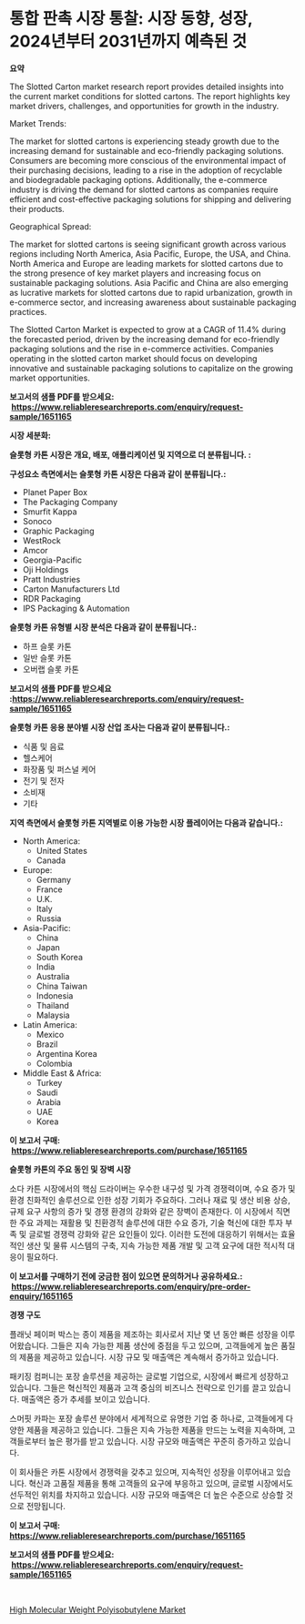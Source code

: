 <p><h1>통합 판촉 시장 통찰: 시장 동향, 성장, 2024년부터 2031년까지 예측된 것</h1></p><p><strong>요약</strong></p>
<p><p>The Slotted Carton market research report provides detailed insights into the current market conditions for slotted cartons. The report highlights key market drivers, challenges, and opportunities for growth in the industry. </p><p>Market Trends:</p><p>The market for slotted cartons is experiencing steady growth due to the increasing demand for sustainable and eco-friendly packaging solutions. Consumers are becoming more conscious of the environmental impact of their purchasing decisions, leading to a rise in the adoption of recyclable and biodegradable packaging options. Additionally, the e-commerce industry is driving the demand for slotted cartons as companies require efficient and cost-effective packaging solutions for shipping and delivering their products.</p><p>Geographical Spread:</p><p>The market for slotted cartons is seeing significant growth across various regions including North America, Asia Pacific, Europe, the USA, and China. North America and Europe are leading markets for slotted cartons due to the strong presence of key market players and increasing focus on sustainable packaging solutions. Asia Pacific and China are also emerging as lucrative markets for slotted cartons due to rapid urbanization, growth in e-commerce sector, and increasing awareness about sustainable packaging practices.</p><p>The Slotted Carton Market is expected to grow at a CAGR of 11.4% during the forecasted period, driven by the increasing demand for eco-friendly packaging solutions and the rise in e-commerce activities. Companies operating in the slotted carton market should focus on developing innovative and sustainable packaging solutions to capitalize on the growing market opportunities.</p></p>
<p><strong>보고서의 샘플 PDF를 받으세요: &nbsp;<a href="https://www.reliableresearchreports.com/enquiry/request-sample/1651165">https://www.reliableresearchreports.com/enquiry/request-sample/1651165</a></strong></p>
<p><strong>시장 세분화:</strong></p>
<p><strong> 슬롯형 카톤 시장은 개요, 배포, 애플리케이션 및 지역으로 더 분류됩니다. :</strong></p>
<p><strong>구성요소 측면에서는 슬롯형 카톤 시장은 다음과 같이 분류됩니다.:</strong></p>
<p><ul><li>Planet Paper Box</li><li>The Packaging Company</li><li>Smurfit Kappa</li><li>Sonoco</li><li>Graphic Packaging</li><li>WestRock</li><li>Amcor</li><li>Georgia-Pacific</li><li>Oji Holdings</li><li>Pratt Industries</li><li>Carton Manufacturers Ltd</li><li>RDR Packaging</li><li>IPS Packaging & Automation</li></ul></p>
<p><strong> 슬롯형 카톤 유형별 시장 분석은 다음과 같이 분류됩니다.:</strong></p>
<p><ul><li>하프 슬롯 카톤</li><li>일반 슬롯 카톤</li><li>오버랩 슬롯 카톤</li></ul></p>
<p><strong>보고서의 샘플 PDF를 받으세요 :<a href="https://www.reliableresearchreports.com/enquiry/request-sample/1651165">https://www.reliableresearchreports.com/enquiry/request-sample/1651165</a></strong></p>
<p><strong> 슬롯형 카톤 응용 분야별 시장 산업 조사는 다음과 같이 분류됩니다.:</strong></p>
<p><ul><li>식품 및 음료</li><li>헬스케어</li><li>화장품 및 퍼스널 케어</li><li>전기 및 전자</li><li>소비재</li><li>기타</li></ul></p>
<p><strong>지역 측면에서 슬롯형 카톤 지역별로 이용 가능한 시장 플레이어는 다음과 같습니다.:</strong></p>
<p><ul>
    <li>
        North America:
        <ul>
            <li>United States</li>
            <li>Canada</li>
        </ul>
    </li>
    <li>
        Europe:
        <ul>
            <li>Germany</li>
            <li>France</li>
            <li>U.K.</li>
            <li>Italy</li>
            <li>Russia</li>
        </ul>
    </li>
    <li>
        Asia-Pacific:
        <ul>
            <li>China</li>
            <li>Japan</li>
            <li>South Korea</li>
            <li>India</li>
            <li>Australia</li>
            <li>China Taiwan</li>
            <li>Indonesia</li>
            <li>Thailand</li>
            <li>Malaysia</li>
        </ul>
    </li>
    <li>
        Latin America:
        <ul>
            <li>Mexico</li>
            <li>Brazil</li>
            <li>Argentina Korea</li>
            <li>Colombia</li>
        </ul>
    </li>
    <li>
        Middle East & Africa:
        <ul>
            <li>Turkey</li>
            <li>Saudi</li>
            <li>Arabia</li>
            <li>UAE</li>
            <li>Korea</li>
        </ul>
    </li>
    </ul></p>
<p><strong>이 보고서 구매: &nbsp;<a href="https://www.reliableresearchreports.com/purchase/1651165">https://www.reliableresearchreports.com/purchase/1651165</a></strong></p>
<p><strong>슬롯형 카톤의 주요 동인 및 장벽 시장</strong></p>
<p><p>소다 카튼 시장에서의 핵심 드라이버는 우수한 내구성 및 가격 경쟁력이며, 수요 증가 및 환경 친화적인 솔루션으로 인한 성장 기회가 주요하다. 그러나 재료 및 생산 비용 상승, 규제 요구 사항의 증가 및 경쟁 환경의 강화와 같은 장벽이 존재한다. 이 시장에서 직면한 주요 과제는 재활용 및 친환경적 솔루션에 대한 수요 증가, 기술 혁신에 대한 투자 부족 및 글로벌 경쟁력 강화와 같은 요인들이 있다. 이러한 도전에 대응하기 위해서는 효율적인 생산 및 물류 시스템의 구축, 지속 가능한 제품 개발 및 고객 요구에 대한 적시적 대응이 필요하다.</p></p>
<p><strong>이 보고서를 구매하기 전에 궁금한 점이 있으면 문의하거나 공유하세요.: &nbsp;<a href="https://www.reliableresearchreports.com/enquiry/pre-order-enquiry/1651165">https://www.reliableresearchreports.com/enquiry/pre-order-enquiry/1651165</a></strong></p>
<p><strong>경쟁 구도</strong></p>
<p><p>플래닛 페이퍼 박스는 종이 제품을 제조하는 회사로서 지난 몇 년 동안 빠른 성장을 이루어왔습니다. 그들은 지속 가능한 제품 생산에 중점을 두고 있으며, 고객들에게 높은 품질의 제품을 제공하고 있습니다. 시장 규모 및 매출액은 계속해서 증가하고 있습니다.</p><p>패키징 컴퍼니는 포장 솔루션을 제공하는 글로벌 기업으로, 시장에서 빠르게 성장하고 있습니다. 그들은 혁신적인 제품과 고객 중심의 비즈니스 전략으로 인기를 끌고 있습니다. 매출액은 증가 추세를 보이고 있습니다.</p><p>스머핏 카파는 포장 솔루션 분야에서 세계적으로 유명한 기업 중 하나로, 고객들에게 다양한 제품을 제공하고 있습니다. 그들은 지속 가능한 제품을 만드는 노력을 지속하며, 고객들로부터 높은 평가를 받고 있습니다. 시장 규모와 매출액은 꾸준히 증가하고 있습니다.</p><p>이 회사들은 카톤 시장에서 경쟁력을 갖추고 있으며, 지속적인 성장을 이루어내고 있습니다. 혁신과 고품질 제품을 통해 고객들의 요구에 부응하고 있으며, 글로벌 시장에서도 선두적인 위치를 차지하고 있습니다. 시장 규모와 매출액은 더 높은 수준으로 상승할 것으로 전망됩니다.</p></p>
<p><strong>이 보고서 구매: &nbsp; <a href="https://www.reliableresearchreports.com/purchase/1651165">https://www.reliableresearchreports.com/purchase/1651165</a></strong></p>
<p><strong>보고서의 샘플 PDF를 받으세요: &nbsp;<a href="https://www.reliableresearchreports.com/enquiry/request-sample/1651165">https://www.reliableresearchreports.com/enquiry/request-sample/1651165</a></strong><strong></strong></p>
<p>&nbsp;</p>
<p><p><a href="https://cautious-neon-760.notion.site/High-Molecular-Weight-Polyisobutylene-Market-Size-Global-Industry-Overview-Market-Segmentation-and-96f193b58e8d4e1197024ae36f93b652">High Molecular Weight Polyisobutylene Market</a></p></p>